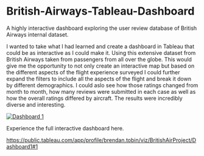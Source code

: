 # British-Airways-Tableau-Dashboard
A highly interactive dashboard exploring the user review database of British Airways internal dataset.

I wanted to take what I had learned and create a dashboard in Tableau that could be as interactive as I could make it. Using this extensive dataset from British Airways taken from passengers from all over the globe. This would give me the opportunity to not only create an interactive map but based on the different aspects of the flight experience surveyed I could further expand the filters to include all the aspects of the flight and break it down by different demographics. I could aslo see how those ratings changed from month to month, how many reviews were submitted in each case as well as how the overall ratings differed by aircraft. The results were incredibly diverse and interesting.




[<div class='tableauPlaceholder' id='viz1745944399007' style='position: relative'><noscript><a href='#'><img alt='Dashboard 1 ' src='https:&#47;&#47;public.tableau.com&#47;static&#47;images&#47;Br&#47;BritishAirProject&#47;Dashboard1&#47;1_rss.png' style='border: none' /></a></noscript><object class='tableauViz'  style='display:none;'><param name='host_url' value='https%3A%2F%2Fpublic.tableau.com%2F' /> <param name='embed_code_version' value='3' /> <param name='site_root' value='' /><param name='name' value='BritishAirProject&#47;Dashboard1' /><param name='tabs' value='no' /><param name='toolbar' value='yes' /><param name='static_image' value='https:&#47;&#47;public.tableau.com&#47;static&#47;images&#47;Br&#47;BritishAirProject&#47;Dashboard1&#47;1.png' /> <param name='animate_transition' value='yes' /><param name='display_static_image' value='yes' /><param name='display_spinner' value='yes' /><param name='display_overlay' value='yes' /><param name='display_count' value='yes' /><param name='language' value='en-US' /></object></div>                <script type='text/javascript'>                    var divElement = document.getElementById('viz1745944399007');                    var vizElement = divElement.getElementsByTagName('object')[0];                    if ( divElement.offsetWidth > 800 ) { vizElement.style.width='1200px';vizElement.style.height='727px';} else if ( divElement.offsetWidth > 500 ) { vizElement.style.width='1200px';vizElement.style.height='727px';} else { vizElement.style.width='100%';vizElement.style.height='1477px';}                     var scriptElement = document.createElement('script');                    scriptElement.src = 'https://public.tableau.com/javascripts/api/viz_v1.js';                    vizElement.parentNode.insertBefore(scriptElement, vizElement);                </script>](URL)


Experience the full interactive dashboard here.

https://public.tableau.com/app/profile/brendan.tobin/viz/BritishAirProject/Dashboard1#1
